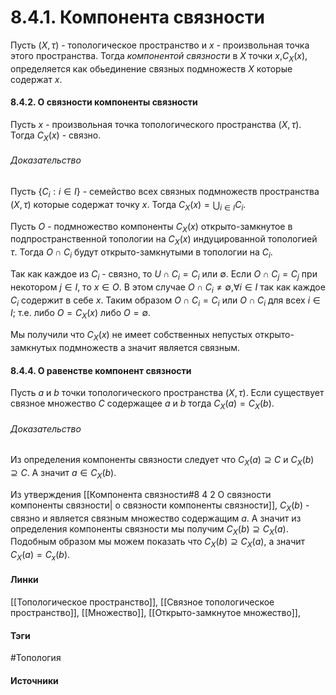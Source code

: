 # 8.4.1. Компонента связности
Пусть $(X,\tau)$ - топологическое пространство и $x$ - произвольная точка этого пространства. Тогда *компонентой связности* в $X$ точки $x$,$C_{X}(x)$, определяется как обьединение связных подмножеств $X$ которые содержат $x$.
#### 8.4.2. О связности компоненты связности
Пусть $x$ - произвольная точка топологического пространства $(X,\tau)$. Тогда $C_{X}(x)$ - связно.
###### Доказательство
Пусть $\{C_{i}:i\in I\}$ - семейство всех связных подмножеств пространства $(X,\tau)$ которые содержат точку $x$. Тогда $C_{X}(x)=\bigcup_{i\in I}C_{i}$.

Пусть $O$ - подмножество компоненты $C_{X}(x)$ открыто-замкнутое в подпространственной топологии на $C_{X}(x)$ индуцированной топологией $\tau$. Тогда $O\cap C_{i}$ будут открыто-замкнутыми в топологии на $C_{i}$.

Так как каждое из $C_{i}$ - связно, то $U\cap C_{i}=C_{i}$ или $\emptyset$. Если $O\cap C_{j}=C_{j}$ при некотором $j\in I$, то $x\in O$. В этом случае $O\cap C_{i}\ne\emptyset$,$\forall i\in I$ так как каждое $C_{i}$ содержит в себе $x$. Таким образом $O\cap C_{i}=C_{i}$ или $O\cap C_{i}$ для всех $i\in I$; т.е. либо $O=C_{X}(x)$ либо $O=\emptyset$.

Мы получили что $C_{X}(x)$ не имеет собственных непустых открыто-замкнутых подмножеств а значит является связным.
#### 8.4.4. О равенстве компонент связности
Пусть $a$ и $b$ точки топологического пространства $(X,\tau)$. Если существует связное множество $C$ содержащее $a$ и $b$ тогда $C_{X}(a)=C_{X}(b)$.
###### Доказательство
Из определения компоненты связности следует что $C_{X}(a)\supseteq C$ и $C_{X}(b)\supseteq C$. А значит $a\in C_{X}(b)$.

Из утверждения [[Компонента связности#8 4 2 О связности компоненты связности| о связности компоненты связности]], $C_{X}(b)$ - связно и является связным множество содержащим $a$. А значит из определения компоненты связности мы получим $C_{X}(b)\supseteq C_{X}(a)$.
Подобным образом мы можем показать что $C_{X}(b)\supseteq C_{X}(a)$, а значит $C_{X}(a)=C_{x}(b)$.
#### Линки
 [[Топологическое пространство]],
 [[Связное топологическое пространство]],
 [[Множество]],
 [[Открыто-замкнутое множество]],
#### Тэги
 #Топология 
#### Источники
